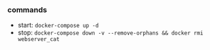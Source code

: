 ### commands

* start: `docker-compose up -d`
* stop: `docker-compose down -v --remove-orphans && docker rmi webserver_cat`
